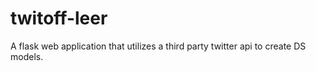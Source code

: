# twitoff-leer
A flask web application that utilizes a third party twitter api to create DS models. 

